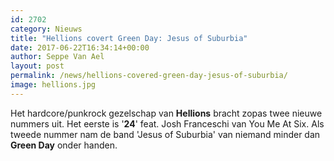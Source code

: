 ```yaml
---
id: 2702
category: Nieuws
title: "Hellions covert Green Day: Jesus of Suburbia"
date: 2017-06-22T16:34:14+00:00
author: Seppe Van Ael
layout: post
permalink: /news/hellions-covered-green-day-jesus-of-suburbia/
image: hellions.jpg
---
```

Het hardcore/punkrock gezelschap van **Hellions** bracht zopas twee nieuwe nummers uit. Het eerste is '**24**' feat. Josh Franceschi van You Me At Six. Als tweede nummer nam de band 'Jesus of Suburbia' van niemand minder dan **Green Day** onder handen.
